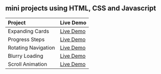 ## mini projects using HTML, CSS and Javascript

| Project             | Live Demo   |
| :------------------ | ----------- |
| Expanding Cards     | [Live Demo](https://expanding-cards-momcoder.netlify.app)       |
| Progress Steps      | [Live Demo](https://progress-steps-momcoder.netlify.app)        |
| Rotating Navigation | [Live Demo](https://momcoder-rotating-nav.netlify.app)          |
| Blurry Loading      | [Live Demo](https://blurry-loading-momcoder.netlify.app/)       |
| Scroll Animation    | [Live Demo](https://scroll-animation-momcoder.netlify.app/)       |

